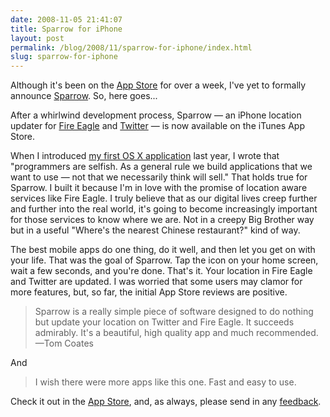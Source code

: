 ```yaml
---
date: 2008-11-05 21:41:07
title: Sparrow for iPhone
layout: post
permalink: /blog/2008/11/sparrow-for-iphone/index.html
slug: sparrow-for-iphone
---
```

Although it's been on the [App Store](http://clickontyler.com/sparrow/itunes/) for over a week, I've yet to formally announce [Sparrow](http://clickontyler.com/sparrow/). So, here goes...

After a whirlwind development process, Sparrow &mdash; an iPhone location updater for [Fire Eagle](http://fireeagle.yahoo.net) and [Twitter](http://twitter.com) &mdash; is now available on the iTunes App Store.

When I introduced [my first OS X application](http://clickontyler.com/blog/2007/08/say-hello-to-virtualhostx/) last year, I wrote that "programmers are selfish. As a general rule we build applications that we want to use &mdash; not that we necessarily think will sell." That holds true for Sparrow. I built it because I'm in love with the promise of location aware services like Fire Eagle. I truly believe that as our digital lives creep further and further into the real world, it's going to become increasingly important for those services to know where we are. Not in a creepy Big Brother way but in a useful "Where's the nearest Chinese restaurant?" kind of way.

The best mobile apps do one thing, do it well, and then let you get on with your life. That was the goal of Sparrow. Tap the icon on your home screen, wait a few seconds, and you're done. That's it. Your location in Fire Eagle and Twitter are updated. I was worried that some users may clamor for more features, but, so far, the initial App Store reviews are positive.

 > Sparrow is a really simple piece of software designed to do nothing but update your location on Twitter and Fire Eagle. It succeeds admirably. It's a beautiful, high quality app and much recommended. &mdash;Tom Coates

And

 > I wish there were more apps like this one. Fast and easy to use.

Check it out in the [App Store](http://clickontyler.com/sparrow/itunes/), and, as always, please send in any [feedback](http://clickontyler.com/contact/).